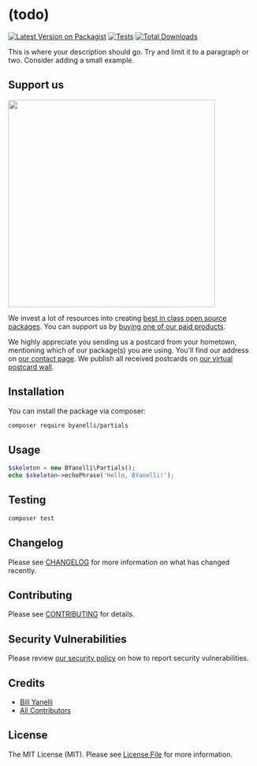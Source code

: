 # (todo)

[![Latest Version on Packagist](https://img.shields.io/packagist/v/byanelli/partials.svg?style=flat-square)](https://packagist.org/packages/byanelli/partials)
[![Tests](https://img.shields.io/github/actions/workflow/status/byanelli/partials/run-tests.yml?branch=main&label=tests&style=flat-square)](https://github.com/byanelli/partials/actions/workflows/run-tests.yml)
[![Total Downloads](https://img.shields.io/packagist/dt/byanelli/partials.svg?style=flat-square)](https://packagist.org/packages/byanelli/partials)

This is where your description should go. Try and limit it to a paragraph or two. Consider adding a small example.

## Support us

[<img src="https://github-ads.s3.eu-central-1.amazonaws.com/partials.jpg?t=1" width="419px" />](https://spatie.be/github-ad-click/partials)

We invest a lot of resources into creating [best in class open source packages](https://spatie.be/open-source). You can support us by [buying one of our paid products](https://spatie.be/open-source/support-us).

We highly appreciate you sending us a postcard from your hometown, mentioning which of our package(s) you are using. You'll find our address on [our contact page](https://spatie.be/about-us). We publish all received postcards on [our virtual postcard wall](https://spatie.be/open-source/postcards).

## Installation

You can install the package via composer:

```bash
composer require byanelli/partials
```

## Usage

```php
$skeleton = new BYanelli\Partials();
echo $skeleton->echoPhrase('Hello, BYanelli!');
```

## Testing

```bash
composer test
```

## Changelog

Please see [CHANGELOG](CHANGELOG.md) for more information on what has changed recently.

## Contributing

Please see [CONTRIBUTING](https://github.com/spatie/.github/blob/main/CONTRIBUTING.md) for details.

## Security Vulnerabilities

Please review [our security policy](../../security/policy) on how to report security vulnerabilities.

## Credits

- [Bill Yanelli](https://github.com/byanelli)
- [All Contributors](../../contributors)

## License

The MIT License (MIT). Please see [License File](LICENSE.md) for more information.

